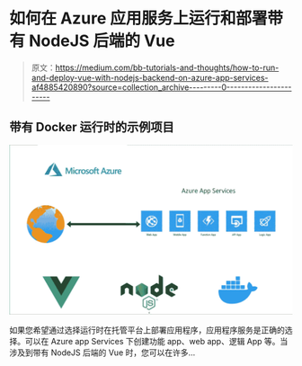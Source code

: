 # 如何在 Azure 应用服务上运行和部署带有 NodeJS 后端的 Vue

> 原文：<https://medium.com/bb-tutorials-and-thoughts/how-to-run-and-deploy-vue-with-nodejs-backend-on-azure-app-services-af4885420890?source=collection_archive---------0----------------------->

## 带有 Docker 运行时的示例项目

![](img/95eedbf87b5951b2e637b57b16b8eb83.png)

如果您希望通过选择运行时在托管平台上部署应用程序，应用程序服务是正确的选择。可以在 Azure app Services 下创建功能 app、web app、逻辑 App 等。当涉及到带有 NodeJS 后端的 Vue 时，您可以在许多…